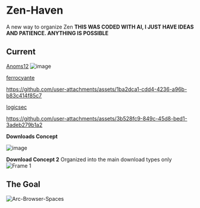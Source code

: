 # Zen-Haven
A new way to organize Zen
**THIS WAS CODED WITH AI, I JUST HAVE IDEAS AND PATIENCE. ANYTHING IS POSSIBLE**
## Current
[Anoms12](https://github.com/Anoms12)
![image](https://github.com/user-attachments/assets/df8ba264-919f-4843-9fe7-ba476ed6a470)

[ferrocyante](https://github.com/ferrocyante)

https://github.com/user-attachments/assets/1ba2dca1-cdd4-4236-a96b-b83c414f85c7

[logicsec](https://github.com/logicsec)


https://github.com/user-attachments/assets/3b528fc9-849c-45d8-bed1-3adeb279b1a2


**Downloads Concept**

![image](https://github.com/user-attachments/assets/a8fde0b7-4e75-476f-a1d3-f72dc3f16f92)


**Download Concept 2**
Organized into the main download types only
![Frame 1](https://github.com/user-attachments/assets/b0ade386-871d-4225-b001-7434bcd5b4b8)


## The Goal
![Arc-Browser-Spaces](https://github.com/user-attachments/assets/b7e4e9ee-5d52-4112-bc75-1895d77aa40a)

